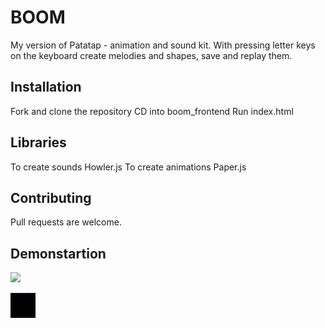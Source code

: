 # BOOM

My version of Patatap - animation and sound kit. With pressing letter keys on the keyboard create melodies and shapes, save and replay them. 

## Installation 

Fork and clone the repository
CD into  boom_frontend
Run index.html 


## Libraries 
To create sounds Howler.js
To create animations Paper.js 

## Contributing
Pull requests are welcome.

## Demonstartion 
![](http://www.giphy.com/gifs/hX6q1siotJ3ruFgDzM)

<img alt="demonstration" src="boomGif.gif" width="40" height="40" />
